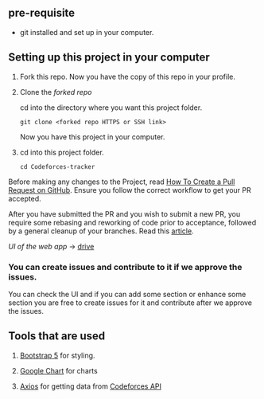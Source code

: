 ## pre-requisite

+ git installed and set up in your computer.

## Setting up this project in your computer

1. Fork this repo. Now you have the copy of this repo in your profile.

2. Clone the *forked repo*

    cd into the directory where you want this project folder.

    ```
    git clone <forked repo HTTPS or SSH link>
    ```

    Now you have this project in your computer.

3. cd into this project folder.

    ```
    cd Codeforces-tracker
    ```

Before making any changes to the Project, read [How To Create a Pull Request on GitHub](https://www.digitalocean.com/community/tutorials/how-to-create-a-pull-request-on-github). Ensure you follow the correct workflow to get your PR accepted.

After you have submitted the PR and you wish to submit a new PR, you require some rebasing and reworking of code prior to acceptance, followed by a general cleanup of your branches. Read this [article](https://www.digitalocean.com/community/tutorials/how-to-rebase-and-update-a-pull-request).

*UI of the web app* -> [drive](https://drive.google.com/file/d/1UtiWpcFj6Ij_147YWT3duR8FXmY85VYY/view?usp=drivesdk)

### You can create issues and contribute to it if we approve the issues. 
You can check the UI and if you can add some section or enhance some section you are free to create issues for it and contribute after we approve the issues.


## Tools that are used

1. [Bootstrap 5](https://getbootstrap.com/docs/5.0/getting-started/introduction/) for styling.

2. [Google Chart](https://developers.google.com/chart) for charts

3. [Axios](https://www.npmjs.com/package/axios) for getting data from [Codeforces API](https://codeforces.com/apiHelp)



